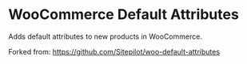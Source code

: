 # WooCommerce Default Attributes
Adds default attributes to new products in WooCommerce.

Forked from:
https://github.com/Sitepilot/woo-default-attributes
